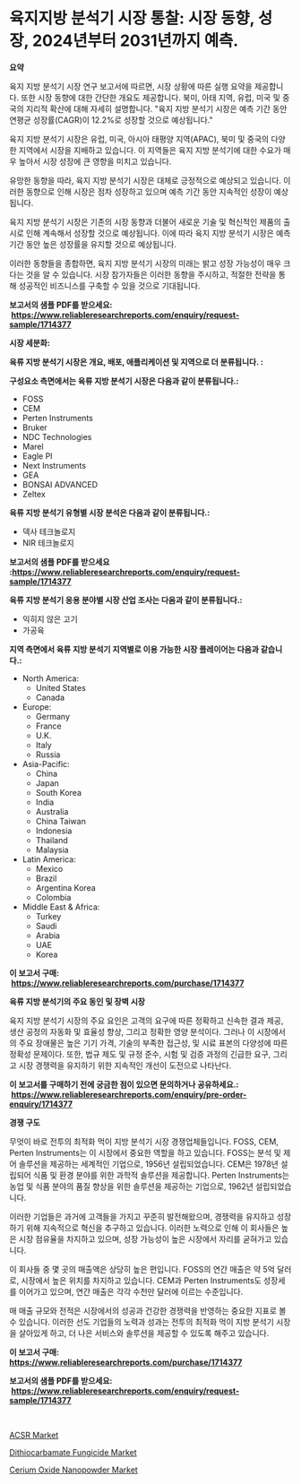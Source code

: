 <p><h1>육지지방 분석기 시장 통찰: 시장 동향, 성장, 2024년부터 2031년까지 예측.</h1></p><p><strong>요약</strong></p>
<p><p>육지 지방 분석기 시장 연구 보고서에 따르면, 시장 상황에 따른 실행 요약을 제공합니다. 또한 시장 동향에 대한 간단한 개요도 제공합니다. 북미, 아태 지역, 유럽, 미국 및 중국의 지리적 확산에 대해 자세히 설명합니다. "육지 지방 분석기 시장은 예측 기간 동안 연평균 성장률(CAGR)이 12.2%로 성장할 것으로 예상됩니다."</p><p>육지 지방 분석기 시장은 유럽, 미국, 아시아 태평양 지역(APAC), 북미 및 중국의 다양한 지역에서 시장을 지배하고 있습니다. 이 지역들은 육지 지방 분석기에 대한 수요가 매우 높아서 시장 성장에 큰 영향을 미치고 있습니다.</p><p>유망한 동향을 따라, 육지 지방 분석기 시장은 대체로 긍정적으로 예상되고 있습니다. 이러한 동향으로 인해 시장은 점차 성장하고 있으며 예측 기간 동안 지속적인 성장이 예상됩니다.</p><p>육지 지방 분석기 시장은 기존의 시장 동향과 더불어 새로운 기술 및 혁신적인 제품의 출시로 인해 계속해서 성장할 것으로 예상됩니다. 이에 따라 육지 지방 분석기 시장은 예측 기간 동안 높은 성장률을 유지할 것으로 예상됩니다.</p><p>이러한 동향들을 종합하면, 육지 지방 분석기 시장의 미래는 밝고 성장 가능성이 매우 크다는 것을 알 수 있습니다. 시장 참가자들은 이러한 동향을 주시하고, 적절한 전략을 통해 성공적인 비즈니스를 구축할 수 있을 것으로 기대됩니다.</p></p>
<p><strong>보고서의 샘플 PDF를 받으세요: &nbsp;<a href="https://www.reliableresearchreports.com/enquiry/request-sample/1714377">https://www.reliableresearchreports.com/enquiry/request-sample/1714377</a></strong></p>
<p><strong>시장 세분화:</strong></p>
<p><strong> 육류 지방 분석기 시장은 개요, 배포, 애플리케이션 및 지역으로 더 분류됩니다. :</strong></p>
<p><strong>구성요소 측면에서는 육류 지방 분석기 시장은 다음과 같이 분류됩니다.:</strong></p>
<p><ul><li>FOSS</li><li>CEM</li><li>Perten Instruments</li><li>Bruker</li><li>NDC Technologies</li><li>Marel</li><li>Eagle PI</li><li>Next Instruments</li><li>GEA</li><li>BONSAI ADVANCED</li><li>Zeltex</li></ul></p>
<p><strong> 육류 지방 분석기 유형별 시장 분석은 다음과 같이 분류됩니다.:</strong></p>
<p><ul><li>덱사 테크놀로지</li><li>NIR 테크놀로지</li></ul></p>
<p><strong>보고서의 샘플 PDF를 받으세요 :<a href="https://www.reliableresearchreports.com/enquiry/request-sample/1714377">https://www.reliableresearchreports.com/enquiry/request-sample/1714377</a></strong></p>
<p><strong> 육류 지방 분석기 응용 분야별 시장 산업 조사는 다음과 같이 분류됩니다.:</strong></p>
<p><ul><li>익히지 않은 고기</li><li>가공육</li></ul></p>
<p><strong>지역 측면에서 육류 지방 분석기 지역별로 이용 가능한 시장 플레이어는 다음과 같습니다.:</strong></p>
<p><ul>
    <li>
        North America:
        <ul>
            <li>United States</li>
            <li>Canada</li>
        </ul>
    </li>
    <li>
        Europe:
        <ul>
            <li>Germany</li>
            <li>France</li>
            <li>U.K.</li>
            <li>Italy</li>
            <li>Russia</li>
        </ul>
    </li>
    <li>
        Asia-Pacific:
        <ul>
            <li>China</li>
            <li>Japan</li>
            <li>South Korea</li>
            <li>India</li>
            <li>Australia</li>
            <li>China Taiwan</li>
            <li>Indonesia</li>
            <li>Thailand</li>
            <li>Malaysia</li>
        </ul>
    </li>
    <li>
        Latin America:
        <ul>
            <li>Mexico</li>
            <li>Brazil</li>
            <li>Argentina Korea</li>
            <li>Colombia</li>
        </ul>
    </li>
    <li>
        Middle East & Africa:
        <ul>
            <li>Turkey</li>
            <li>Saudi</li>
            <li>Arabia</li>
            <li>UAE</li>
            <li>Korea</li>
        </ul>
    </li>
    </ul></p>
<p><strong>이 보고서 구매: &nbsp;<a href="https://www.reliableresearchreports.com/purchase/1714377">https://www.reliableresearchreports.com/purchase/1714377</a></strong></p>
<p><strong>육류 지방 분석기의 주요 동인 및 장벽 시장</strong></p>
<p><p>육지 지방 분석기 시장의 주요 요인은 고객의 요구에 따른 정확하고 신속한 결과 제공, 생산 공정의 자동화 및 효율성 향상, 그리고 정확한 영양 분석이다. 그러나 이 시장에서의 주요 장애물은 높은 기기 가격, 기술의 부족한 접근성, 및 시료 표본의 다양성에 따른 정확성 문제이다. 또한, 법규 제도 및 규정 준수, 시험 및 검증 과정의 긴급한 요구, 그리고 시장 경쟁력을 유지하기 위한 지속적인 개선이 도전으로 나타난다.</p></p>
<p><strong>이 보고서를 구매하기 전에 궁금한 점이 있으면 문의하거나 공유하세요.: &nbsp;<a href="https://www.reliableresearchreports.com/enquiry/pre-order-enquiry/1714377">https://www.reliableresearchreports.com/enquiry/pre-order-enquiry/1714377</a></strong></p>
<p><strong>경쟁 구도</strong></p>
<p><p>무엇이 바로 전투의 최적화 먹이 지방 분석기 시장 경쟁업체들입니다. FOSS, CEM, Perten Instruments는 이 시장에서 중요한 역할을 하고 있습니다. FOSS는 분석 및 제어 솔루션을 제공하는 세계적인 기업으로, 1956년 설립되었습니다. CEM은 1978년 설립되어 식품 및 환경 분야를 위한 과학적 솔루션을 제공합니다. Perten Instruments는 농업 및 식품 분야의 품질 향상을 위한 솔루션을 제공하는 기업으로, 1962년 설립되었습니다.</p><p>이러한 기업들은 과거에 고객들을 가지고 꾸준히 발전해왔으며, 경쟁력을 유지하고 성장하기 위해 지속적으로 혁신을 추구하고 있습니다. 이러한 노력으로 인해 이 회사들은 높은 시장 점유율을 차지하고 있으며, 성장 가능성이 높은 시장에서 자리를 굳혀가고 있습니다.</p><p>이 회사들 중 몇 곳의 매출액은 상당히 높은 편입니다. FOSS의 연간 매출은 약 5억 달러로, 시장에서 높은 위치를 차지하고 있습니다. CEM과 Perten Instruments도 성장세를 이어가고 있으며, 연간 매출은 각각 수천만 달러에 이르는 수준입니다.</p><p>매 매출 규모와 전적은 시장에서의 성공과 건강한 경쟁력을 반영하는 중요한 지표로 볼 수 있습니다. 이러한 선도 기업들의 노력과 성과는 전투의 최적화 먹이 지방 분석기 시장을 살아있게 하고, 더 나은 서비스와 솔루션을 제공할 수 있도록 해주고 있습니다.</p></p>
<p><strong>이 보고서 구매: &nbsp; <a href="https://www.reliableresearchreports.com/purchase/1714377">https://www.reliableresearchreports.com/purchase/1714377</a></strong></p>
<p><strong>보고서의 샘플 PDF를 받으세요: &nbsp;<a href="https://www.reliableresearchreports.com/enquiry/request-sample/1714377">https://www.reliableresearchreports.com/enquiry/request-sample/1714377</a></strong><strong></strong></p>
<p>&nbsp;</p>
<p><p><a href="https://github.com/nicoletavirag/Market-Research-Report-List-2/blob/main/acsr-market.md">ACSR Market</a></p><p><a href="https://github.com/redneck06/Market-Research-Report-List-2/blob/main/dithiocarbamate-fungicide-market.md">Dithiocarbamate Fungicide Market</a></p><p><a href="https://github.com/peachesmcdowel1/Market-Research-Report-List-1/blob/main/cerium-oxide-nanopowder-market.md">Cerium Oxide Nanopowder Market</a></p></p>